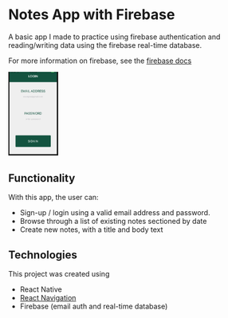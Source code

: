 # Notes App with Firebase

A basic app I made to practice using firebase authentication and reading/writing data using the firebase real-time database.

For more information on firebase, see the [firebase docs](https://firebase.google.com/docs/)

<img alt="App Screenshot" src="/assets/screenshot.png" title="App Screenshot" style="width: 100px;" />

## Functionality

With this app, the user can:

* Sign-up / login using a valid email address and password.
* Browse through a list of existing notes sectioned by date
* Create new notes, with a title and body text

## Technologies

This project was created using

* React Native
* [React Navigation](https://github.com/react-navigation/react-navigation)
* Firebase (email auth and real-time database)
